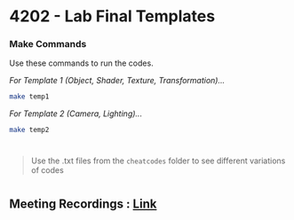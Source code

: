 # 4202 - Lab Final Templates

### Make Commands
Use these commands to run the codes.

_For Template 1 (Object, Shader, Texture, Transformation)..._
```sh
make temp1
```
_For Template 2 (Camera, Lighting)..._
```sh
make temp2
```
#
> Use the .txt files from the  `cheatcodes` folder to see different variations of codes

#
## Meeting Recordings : [Link](https://drive.google.com/drive/folders/10isKi9MXOED6FCE8lHTpYDzCQkTm7Nd1?usp=sharing)
